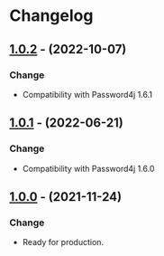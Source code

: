 # Changelog

## [1.0.2](https://github.com/Password4j/password4j-jca/releases/tag/1.0.2) - (2022-10-07)
### Change
* Compatibility with Password4j 1.6.1


## [1.0.1](https://github.com/Password4j/password4j-jca/releases/tag/1.0.1) - (2022-06-21)
### Change
* Compatibility with Password4j 1.6.0

## [1.0.0](https://github.com/Password4j/password4j-jca/releases/tag/1.0.0) - (2021-11-24)
### Change
* Ready for production.
